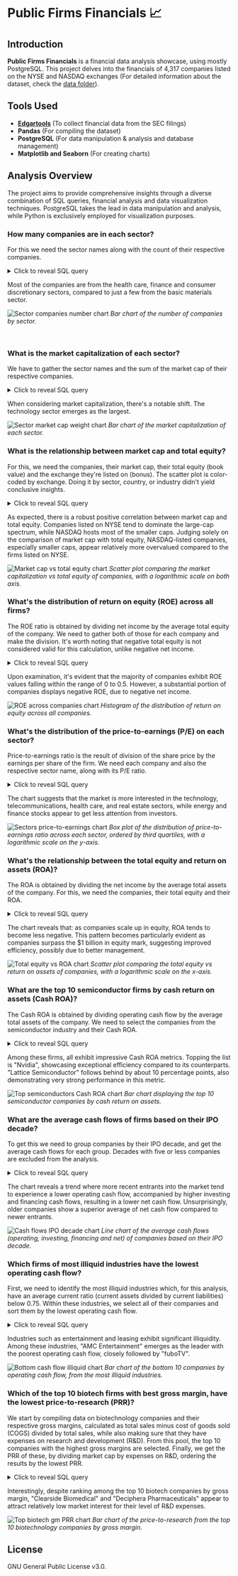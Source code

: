 # Public Firms Financials 📈

## Introduction
**Public Firms Financials** is a financial data analysis showcase, using mostly PostgreSQL. This project delves into the financials of 4,317 companies listed on the NYSE and NASDAQ exchanges (For detailed information about the dataset, check the [data folder](/data/)).

## Tools Used
- **[Edgartools](https://github.com/dgunning/edgartools)** (To collect financial data from the SEC filings)
- **Pandas** (For compiling the dataset)
- **PostgreSQL** (For data manipulation & analysis and database management)
- **Matplotlib and Seaborn** (For creating charts)

## Analysis Overview
The project aims to provide comprehensive insights through a diverse combination of SQL queries, financial analysis and data visualization techniques. PostgreSQL takes the lead in data manipulation and analysis, while Python is exclusively employed for visualization purposes.

### How many companies are in each sector?
For this we need the sector names along with the count of their respective companies.

<details>
<summary>Click to reveal SQL query</summary>

```sql
SELECT
    sd.sector_name,
    COUNT(cd.company_id) AS num_companies
FROM
    companies_dim cd
LEFT JOIN
    sectors_dim sd ON cd.sector_id = sd.sector_id
WHERE
    sd.sector_name IS NOT NULL
GROUP BY
    sd.sector_name
ORDER BY
    num_companies DESC;
```
</details>

Most of the companies are from the health care, finance and consumer discretionary sectors, compared to just a few from the basic materials sector.

![Sector companies number chart](/images/sector_companies_number.jpg)
*Bar chart of the number of companies by sector.*

<br> <!-- This creates a line break -->

### What is the market capitalization of each sector?
We have to gather the sector names and the sum of the market cap of their respective companies.

<details>
    <summary>Click to reveal SQL query</summary>
    ```sql
    SELECT
        sd.sector_name,
        SUM(cd.market_cap) AS market_cap
    FROM
        companies_dim cd
    LEFT JOIN
        sectors_dim sd ON cd.sector_id = sd.sector_id
    WHERE
        sd.sector_name IS NOT NULL
        AND cd.market_cap > 0
    GROUP BY
        sd.sector_name
    ORDER BY
        market_cap DESC;
    ```
</details>

When considering market capitalization, there's a notable shift. The technology sector emerges as the largest.

![Sector market cap weight chart](/images/sector_market_cap_weight.jpg)
*Bar chart of the market capitalization of each sector.*

### What is the relationship between market cap and total equity?
For this, we need the companies, their market cap, their total equity (book value) and the exchange they're listed on (bonus). The scatter plot is color-coded by exchange. Doing it by sector, country, or industry didn't yield conclusive insights.

<details>
    <summary>Click to reveal SQL query</summary>
    ```sql
    SELECT
        cd.company_name,
        cd.exchange,
        cd.market_cap,
        bsf.total_stockholders_equity
    FROM
        companies_dim cd
    LEFT JOIN
        balance_sheets_fact bsf ON cd.company_id = bsf.company_id
    WHERE
        cd.market_cap > 1e5
        AND bsf.total_stockholders_equity > 1e5
    ORDER BY
        cd.market_cap DESC;
    ```
</details>

As expected, there is a robust positive correlation between market cap and total equity. Companies listed on NYSE tend to dominate the large-cap spectrum, while NASDAQ hosts most of the smaller caps. Judging solely on the comparison of market cap with total equity, NASDAQ-listed companies, especially smaller caps, appear relatively more overvalued compared to the firms listed on NYSE.

![Market cap vs total equity chart](/images/market_cap_vs_total_equity.jpg)
*Scatter plot comparing the market capitalization vs total equity of companies, with a logarithmic scale on both axis.*

### What's the distribution of return on equity (ROE) across all firms?
The ROE ratio is obtained by dividing net income by the average total equity of the company. We need to gather both of those for each company and make the division. It's worth noting that negative total equity is not considered valid for this calculation, unlike negative net income.

<details>
    <summary>Click to reveal SQL query</summary>
    ```sql
    SELECT
        cd.company_name,
        cosf.net_income / bsf.total_stockholders_equity AS return_on_equity
        -- It should be the average of total equity, although there's not enough data
    FROM
        companies_dim cd
    LEFT JOIN
        consolidated_operations_statements_fact cosf ON cd.company_id = cosf.company_id
    LEFT JOIN
        balance_sheets_fact bsf ON cd.company_id = bsf.company_id
    WHERE
        bsf.total_stockholders_equity > 0
        AND cosf.net_income / bsf.total_stockholders_equity BETWEEN -2 AND 2
    ORDER BY
        return_on_equity DESC;
    ```
</details>

Upon examination, it's evident that the majority of companies exhibit ROE values falling within the range of 0 to 0.5. However, a substantial portion of companies displays negative ROE, due to negative net income.

![ROE across companies chart](/images/roe_across_companies.jpg)
*Histogram of the distribution of return on equity across all companies.*

### What's the distribution of the price-to-earnings (P/E) on each sector? 
Price-to-earnings ratio is the result of division of the share price by the earnings per share of the firm. We need each company and also the respective sector name, along with its P/E ratio.

<details>
    <summary>Click to reveal SQL query</summary>
    ```sql
    SELECT
        cd.company_name,
        sd.sector_name,
        cd.market_cap / cosf.net_income AS price_to_earnings
        -- It's usually calculated by dividing each by number of shares, yielding the same result
    FROM
        companies_dim cd
    LEFT JOIN
        sectors_dim sd ON cd.sector_id = sd.sector_id
    LEFT JOIN
        consolidated_operations_statements_fact cosf ON cd.company_id = cosf.company_id
    WHERE
        sd.sector_name IS NOT NULL
        AND cd.market_cap / cosf.net_income BETWEEN 1e-4 AND 1e4
    ORDER BY
        price_to_earnings DESC;
    ```
</details>

The chart suggests that the market is more interested in the technology, telecommunications, health care, and real estate sectors, while energy and finance stocks appear to get less attention from investors.

![Sectors price-to-earnings chart](/images/sectors_price_to_earnings.jpg)
*Box plot of the distribution of price-to-earnings ratio across each sector, ordered by third quartiles, with a logarithmic scale on the y-axis.*

### What's the relationship between the total equity and return on assets (ROA)?
The ROA is obtained by dividing the net income by the average total assets of the company. For this, we need the companies, their total equity and their ROA.

<details>
    <summary>Click to reveal SQL query</summary>
    ```sql
    SELECT
        cd.company_name,
        bsf.total_stockholders_equity,
        cosf.net_income / bsf.total_assets AS return_on_assets
        -- It should be the average of total assets, although there's not enough data
    FROM
        companies_dim cd
    LEFT JOIN
        consolidated_operations_statements_fact cosf ON cd.company_id = cosf.company_id
    LEFT JOIN
        balance_sheets_fact bsf ON cd.company_id = bsf.company_id
    WHERE
        bsf.total_stockholders_equity > 1e6
        AND cosf.net_income / bsf.total_assets BETWEEN -2 AND 0.5
    ORDER BY
        bsf.total_stockholders_equity DESC;
    ```
</details>

The chart reveals that: as companies scale up in equity, ROA tends to become less negative. This pattern becomes particularly evident as companies surpass the $1 billion in equity mark, suggesting improved efficiency, possibly due to better management.

![Total equity vs ROA chart](/images/total_equity_vs_roa.jpg)
*Scatter plot comparing the total equity vs return on assets of companies, with a logarithmic scale on the x-axis.*

### What are the top 10 semiconductor firms by cash return on assets (Cash ROA)?
The Cash ROA is obtained by dividing operating cash flow by the average total assets of the company. We need to select the companies from the semiconductor industry and their Cash ROA.

<details>
    <summary>Click to reveal SQL query</summary>
    ```sql
    SELECT
        cd.company_name,
        csf.net_cash_provided_by_operating_activities / bsf.total_assets AS cash_return_on_assets
        -- It should be the average of total assets, although there's not enough data
    FROM
        companies_dim cd
    LEFT JOIN
        cashflow_statements_fact csf ON cd.company_id = csf.company_id
    LEFT JOIN
        balance_sheets_fact bsf ON cd.company_id = bsf.company_id
    LEFT JOIN
        industries_dim id ON cd.industry_id = id.industry_id
    WHERE
        id.industry_name = 'Semiconductors'
        AND csf.net_cash_provided_by_operating_activities IS NOT NULL
        AND bsf.total_assets > 0
    ORDER BY
        cash_return_on_assets DESC
    LIMIT 10;
    ```
</details>

Among these firms, all exhibit impressive Cash ROA metrics. Topping the list is "Nvidia", showcasing exceptional efficiency compared to its counterparts. "Lattice Semiconductor" follows behind by about 10 percentage points, also demonstrating very strong performance in this metric.

![Top semiconductors Cash ROA chart](/images/top_semiconductors_cash_roa.jpg)
*Bar chart displaying the top 10 semiconductor companies by cash return on assets.*

### What are the average cash flows of firms based on their IPO decade?
To get this we need to group companies by their IPO decade, and get the average cash flows for each group. Decades with five or less companies are excluded from the analysis.

<details>
    <summary>Click to reveal SQL query</summary>
    ```sql
    -- Get the decade ranges as a temporary table
    WITH ipo_decade_ranges AS (
        SELECT 
            GENERATE_SERIES(1920, 2020, 10) AS decade_start,
            GENERATE_SERIES(1929, 2029, 10) AS decade_end
    )

    -- Get the average cash flows of companies based on their IPO decade
    SELECT 
        CONCAT(decade_start, 's') AS ipo_decade,
        AVG(COALESCE(csf.net_cash_provided_by_operating_activities,0)) AS operating_cashflow,
        AVG(COALESCE(csf.net_cash_provided_by_investing_activities,0)) AS investing_cashflow,
        AVG(COALESCE(csf.net_cash_provided_by_financing_activities,0)) AS financing_cashflow,
        AVG(COALESCE(csf.net_cash_provided_by_operating_activities,0)) +
        AVG(COALESCE(csf.net_cash_provided_by_investing_activities,0)) +
        AVG(COALESCE(csf.net_cash_provided_by_financing_activities,0)) AS net_cash
    FROM 
        companies_dim cd
    RIGHT JOIN 
        ipo_decade_ranges ON cd.ipo_year BETWEEN decade_start AND decade_end
    LEFT JOIN
        cashflow_statements_fact csf ON cd.company_id = csf.company_id
    WHERE
        cd.ipo_year IS NOT NULL
    GROUP BY 
        ipo_decade
    HAVING
        COUNT(cd.company_id) > 5
    ORDER BY 
        ipo_decade;
    ```
</details>

The chart reveals a trend where more recent entrants into the market tend to experience a lower operating cash flow, accompanied by higher investing and financing cash flows, resulting in a lower net cash flow. Unsurprisingly, older companies show a superior average of net cash flow compared to newer entrants.

![Cash flows IPO decade chart](/images/cashflows_ipo_decade.jpg)
*Line chart of the average cash flows (operating, investing, financing and net) of companies based on their IPO decade.*

### Which firms of most illiquid industries have the lowest operating cash flow?
First, we need to identify the most illiquid industries which, for this analysis, have an average current ratio (current assets divided by current liabilities) below 0.75. Within these industries, we select all of their companies and sort them by the lowest operating cash flow.

<details>
    <summary>Click to reveal SQL query</summary>
    ```sql
    -- Get the most illiquid industries as a temporary table
    WITH most_illiquid_industries AS (
        SELECT
            id.industry_id,
            AVG(bsf.current_assets / bsf.total_current_liabilities) AS current_ratio
        FROM
            industries_dim id
        INNER JOIN
            companies_dim cd ON id.industry_id = cd.industry_id
        INNER JOIN
            balance_sheets_fact bsf ON cd.company_id = bsf.company_id
        WHERE
            id.industry_name IS NOT NULL
            AND bsf.current_assets > 0
            AND bsf.total_current_liabilities > 0
        GROUP BY
            id.industry_id
        HAVING
            AVG(bsf.current_assets / bsf.total_current_liabilities) < 0.75
    )

    -- Get the companies from those industries with the lowest operating cash flow
    SELECT
        cd.company_name,
        csf.net_cash_provided_by_operating_activities AS operating_cashflow
    FROM
        most_illiquid_industries mi
    LEFT JOIN
        companies_dim cd ON mi.industry_id = cd.industry_id
    LEFT JOIN
        cashflow_statements_fact csf ON cd.company_id = csf.company_id
    WHERE
        csf.net_cash_provided_by_operating_activities IS NOT NULL
    ORDER BY
        operating_cashflow
    LIMIT 10;
    ```
</details>

Industries such as entertainment and leasing exhibit significant illiquidity. Among these industries, "AMC Entertainment" emerges as the leader with the poorest operating cash flow, closely followed by "fuboTV".

![Bottom cash flow illiquid chart](/images/bottom_cashflow_illiquid.jpg)
*Bar chart of the bottom 10 companies by operating cash flow, from the most illiquid industries.*

### Which of the top 10 biotech firms with best gross margin, have the lowest price-to-research (PRR)?
We start by compiling data on biotechnology companies and their respective gross margins, calculated as total sales minus cost of goods sold (COGS) divided by total sales, while also making sure that they have expenses on research and development (R&D). From this pool, the top 10 companies with the highest gross margins are selected. Finally, we get the PRR of these, by dividing market cap by expenses on R&D, ordering the results by the lowest PRR.

<details>
    <summary>Click to reveal SQL query</summary>
    ```sql
    -- Get the top 10 biotechnology companies by gross margin as a temporary table
    WITH top_biotech_by_gross_margin AS (
        SELECT
            cd.company_name,
            cd.market_cap,
            cosf.research_and_development_expenses,
            CASE
                WHEN cosf.gross_profit IS NOT NULL THEN
                    cosf.gross_profit / cosf.total_net_sales
                WHEN cosf.cost_goods_and_services_sold IS NOT NULL THEN
                    (cosf.total_net_sales - cosf.cost_goods_and_services_sold) / cosf.total_net_sales
                ELSE
                    0
            END AS gross_margin
        FROM
            companies_dim cd
        LEFT JOIN
            consolidated_operations_statements_fact cosf ON cd.company_id = cosf.company_id
        LEFT JOIN
            industries_dim id ON cd.industry_id = id.industry_id
        WHERE
            id.industry_name LIKE '%Biotechnology%'
            AND cosf.total_net_sales > 0
            AND cd.market_cap > 0
            AND cosf.research_and_development_expenses > 0
        ORDER BY
            gross_margin DESC
        LIMIT 10
    )

    -- Get those 10 companies ordered by lowest price-to-research
    SELECT
        company_name,
        market_cap / research_and_development_expenses AS price_to_research
    FROM
        top_biotech_by_gross_margin
    ORDER BY
        price_to_research;
    ```
</details>

Interestingly, despite ranking among the top 10 biotech companies by gross margin, "Clearside Biomedical" and "Deciphera Pharmaceuticals" appear to attract relatively low market interest for their level of R&D expenses.

![Top biotech gm PRR chart](/images/top_biotech_gm_prr.jpg)
*Bar chart of the price-to-research from the top 10 biotechnology companies by gross margin.*

## License
GNU General Public License v3.0.
